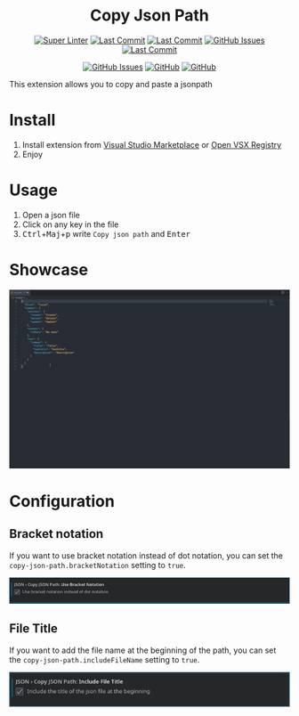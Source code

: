 <h1 align="center">Copy Json Path </h1>

<div align="center">

[![Super Linter](https://img.shields.io/github/actions/workflow/status/MaloPolese/copy-json-path/main.yml?branch=main)](https://github.com/MaloPolese/copy-json-path/tree/main)
[![Last Commit](https://img.shields.io/github/repo-size/MaloPolese/copy-json-path?style=flat-square&label=Repo&color=4F98CA)](https://github.com/MaloPolese/copy-json-path/tree/main)
[![Last Commit](https://img.shields.io/github/license/MaloPolese/copy-json-path?style=flat-square&logo=GNU&label=License)](https://github.com/MaloPolese/copy-json-path/tree/main)
[![GitHub Issues](https://img.shields.io/github/issues/MaloPolese/copy-json-path.svg?style=flat-square&label=Issues&color=FF70A7)](https://github.com/MaloPolese/copy-json-path/issues)
[![Last Commit](https://img.shields.io/github/last-commit/MaloPolese/copy-json-path.svg?style=flat-square&label=Last%20Commit&color=A06EE1)](https://github.com/MaloPolese/copy-json-path/tree/main)

[![GitHub Issues](https://img.shields.io/visual-studio-marketplace/stars/malo.copy-json-path?style=flat-square)](https://marketplace.visualstudio.com/items?itemName=Malo.copy-json-path)
[![GitHub](https://img.shields.io/visual-studio-marketplace/v/malo.copy-json-path?style=flat-square)](https://marketplace.visualstudio.com/items?itemName=Malo.copy-json-path&ssr=false#version-history)
[![GitHub](https://img.shields.io/visual-studio-marketplace/d/malo.copy-json-path)](https://marketplace.visualstudio.com/items?itemName=Malo.copy-json-path&ssr=false#review-details)

</div>

This extension allows you to copy and paste a jsonpath

# Install

1. Install extension from [Visual Studio Marketplace](https://marketplace.visualstudio.com/items?itemName=Malo.copy-json-path) or [Open VSX Registry](https://open-vsx.org/extension/Malo/copy-json-path)
2. Enjoy

# Usage

1. Open a json file
2. Click on any key in the file
3. <kbd>Ctrl</kbd>+<kbd>Maj</kbd>+<kbd>p</kbd> write `Copy json path` and <kbd>Enter</kbd>

# Showcase

![Showcase 1](assets/showcase-1.gif 'How to copy')

# Configuration

## Bracket notation

If you want to use bracket notation instead of dot notation, you can set the `copy-json-path.bracketNotation` setting to `true`.

![Bracket notation setting](assets/settings-bracket-notation.png 'bracket notation')

## File Title

If you want to add the file name at the beginning of the path, you can set the `copy-json-path.includeFileName` setting to `true`.

![File name setting](assets/settings-file-name.png 'file name')
